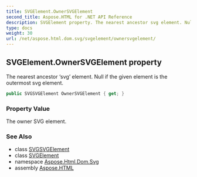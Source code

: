 ```yaml
---
title: SVGElement.OwnerSVGElement
second_title: Aspose.HTML for .NET API Reference
description: SVGElement property. The nearest ancestor svg element. Null if the given element is the outermost svg element
type: docs
weight: 30
url: /net/aspose.html.dom.svg/svgelement/ownersvgelement/
---
```

## SVGElement.OwnerSVGElement property

The nearest ancestor ‘svg’ element. Null if the given element is the outermost svg element.

```csharp
public SVGSVGElement OwnerSVGElement { get; }
```

### Property Value

The owner SVG element.

### See Also

* class [SVGSVGElement](../../svgsvgelement/)
* class [SVGElement](../)
* namespace [Aspose.Html.Dom.Svg](../../../aspose.html.dom.svg/)
* assembly [Aspose.HTML](../../../)
